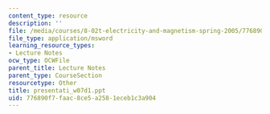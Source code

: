 ```yaml
---
content_type: resource
description: ''
file: /media/courses/8-02t-electricity-and-magnetism-spring-2005/776890f7faac8ce5a2581eceb1c3a904_presentati_w07d1.ppt
file_type: application/msword
learning_resource_types:
- Lecture Notes
ocw_type: OCWFile
parent_title: Lecture Notes
parent_type: CourseSection
resourcetype: Other
title: presentati_w07d1.ppt
uid: 776890f7-faac-8ce5-a258-1eceb1c3a904
---
```

